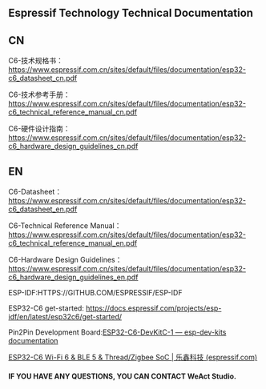 ## Espressif Technology Technical Documentation

## CN

C6-技术规格书：https://www.espressif.com.cn/sites/default/files/documentation/esp32-c6_datasheet_cn.pdf

C6-技术参考手册：https://www.espressif.com.cn/sites/default/files/documentation/esp32-c6_technical_reference_manual_cn.pdf

C6-硬件设计指南：https://www.espressif.com.cn/sites/default/files/documentation/esp32-c6_hardware_design_guidelines_cn.pdf

## EN

C6-Datasheet：https://www.espressif.com.cn/sites/default/files/documentation/esp32-c6_datasheet_en.pdf

C6-Technical Reference Manual：https://www.espressif.com.cn/sites/default/files/documentation/esp32-c6_technical_reference_manual_en.pdf

C6-Hardware Design Guidelines：https://www.espressif.com.cn/sites/default/files/documentation/esp32-c6_hardware_design_guidelines_en.pdf

ESP-IDF:HTTPS://GITHUB.COM/ESPRESSIF/ESP-IDF

ESP32-C6 get-started:
https://docs.espressif.com/projects/esp-idf/en/latest/esp32c6/get-started/

Pin2Pin Development Board:[ESP32-C6-DevKitC-1 &mdash; esp-dev-kits documentation](https://docs.espressif.com/projects/espressif-esp-dev-kits/en/latest/esp32c6/esp32-c6-devkitc-1/index.html)

[ESP32-C6 Wi-Fi 6 & BLE 5 & Thread/Zigbee SoC | 乐鑫科技 (espressif.com)](https://www.espressif.com/zh-hans/products/socs/esp32-C6)

#### IF YOU HAVE ANY QUESTIONS, YOU CAN CONTACT WeAct Studio.
